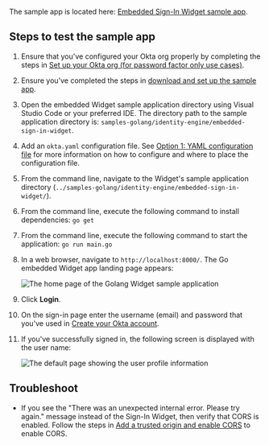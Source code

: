 The sample app is located here: [Embedded Sign-In Widget sample app](https://github.com/okta/samples-golang/tree/master/identity-engine/embedded-sign-in-widget).

## Steps to test the sample app

1. Ensure that you've configured your Okta org properly by completing the steps in [Set up your Okta org (for password factor only use cases)](/docs/guides/oie-embedded-common-org-setup/go/main/#set-up-your-okta-org-for-password-factor-only-use-cases).
1. Ensure you've completed the steps in [download and set up the sample app](/docs/guides/oie-embedded-common-download-setup-app/go/main/).
1. Open the embedded Widget sample application directory using Visual Studio Code or
   your preferred IDE. The directory path to the sample application directory is: `samples-golang/identity-engine/embedded-sign-in-widget`.
1. Add an `okta.yaml` configuration file. See [Option 1: YAML configuration file](/docs/guides/oie-embedded-common-download-setup-app/go/main/#option-1-configuration-file) for more information on how to configure and where to place the configuration file.
1. From the command line, navigate to the Widget's sample application directory (`../samples-golang/identity-engine/embedded-sign-in-widget/`).
1. From the command line, execute the following command to install dependencies: `go get`
1. From the command line, execute the following command to start the application: `go run main.go`
1. In a web browser, navigate to `http://localhost:8000/`. The Go embedded Widget app landing page appears:

   <div class="common-image-format">

    ![The home page of the Golang Widget sample application](/img/oie-embedded-sdk/oie-embedded-widget-golang-sample-app-home-page.png)

   </div>

1. Click **Login**.
1. On the sign-in page enter the username (email) and password that you've used in
[Create your Okta account](/docs/guides/oie-embedded-common-org-setup/go/main/#create-your-okta-account).
1. If you've successfully signed in, the following screen is displayed
   with the user name:

   <div class="common-image-format">

    ![The default page showing the user profile information](/img/oie-embedded-sdk/oie-embedded-widget-golang-sample-app-user-default-page.png)

   </div>

## Troubleshoot

* If you see the "There was an unexpected internal error. Please try again." message instead of the Sign-In Widget, then verify that CORS is enabled. Follow the steps in [Add a trusted origin and enable CORS](/docs/guides/oie-embedded-common-org-setup/go/main/#step-3-add-a-trusted-origin-and-enable-cors) to enable CORS.
